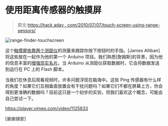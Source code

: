 # 使用距离传感器的触摸屏

> 原文:[https://hack aday . com/2010/07/07/touch-screen-using-range-sensors/](https://hackaday.com/2010/07/07/touch-screen-using-range-sensors/)

![](../Images/058d7b8542b3afde4fd67ffba9313025.png "range-finder-touchscreen")

这个[触摸屏依靠两个测距仪](http://jamesalliban.wordpress.com/2008/06/06/arduino-flash-range-sensor-experiment/)的测量来跟踪你按下按钮时的手指。[James Alliban]将这些放在一起作为他的第一个 Arduino 项目。我们熟悉[詹姆斯]的背景，因为他的信息丰富的[增强现实名片](http://hackaday.com/2009/07/15/augmented-reality-business-card/)。当 Arduino 从测距仪获取数据时，它会将数据发送到运行在 PC 上的 Flash 脚本。

当我们在休息后观看视频时，许多问题浮现在脑海中。这些 Ping 传感器有什么样的角度？如果它们互相垂直放置会有干扰问题吗？如果它们不都在屏幕上方，你会得到更准确的数据吗？目前这只是一个初步的实验，但我们喜欢这个概念，可能会自己尝试一下。

<https://player.vimeo.com/video/1125833>

</div> <p>[谢谢胡安]</p> </body> </html>
